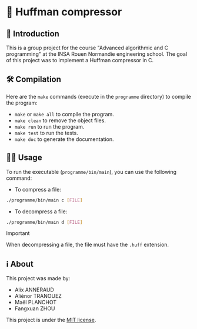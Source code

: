 # 📜 Huffman compressor

## 🚀 Introduction

This is a group project for the course "Advanced algorithmic and C programming" at the INSA Rouen Normandie engineering school. The goal of this project was to implement a Huffman compressor in C.

## 🛠️ Compilation

Here are the `make` commands (execute in the `programme` directory) to compile the program:

- `make` or `make all` to compile the program.
- `make clean` to remove the object files.
- `make run` to run the program.
- `make test` to run the tests.
- `make doc` to generate the documentation.

## 🏃‍♂️ Usage

To run the executable (`programme/bin/main`), you can use the following command:

- To compress a file:
```bash
./programme/bin/main c [FILE]
```
- To decompress a file:
```bash
./programme/bin/main d [FILE]
```

> [!IMPORTANT]
> When decompressing a file, the file must have the `.huff` extension.
 
## ℹ️ About

This project was made by:
- Alix ANNERAUD
- Aliénor TRANOUEZ
- Maël PLANCHOT
- Fangxuan ZHOU

This project is under the [MIT license](LICENSE).



